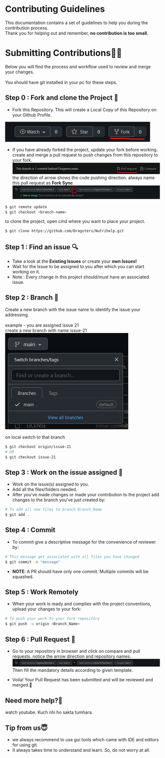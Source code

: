 # Contributing Guidelines  
  
This documentation contains a set of guidelines to help you during the contribution process.   
Thank you for helping out and remember, **no contribution is too small.**  
  
# Submitting Contributions👩‍💻
Below you will find the process and workflow used to review and merge your changes.  
<br>You should have git installed in your pc for these steps.

## Step 0 : Fork and clone the Project 🍴
- Fork this Repository. This will create a Local Copy of this Repository on your Github Profile.
<img src="./assets/fork.png">

- If you have already forked the project, update your fork before working.
<br> create and merge a pull request to push changes from this repository to your fork.
![pull request](./assets/pull_request.png)
the direction of arrow shows the code pushing direction. always name this pull request as **Fork Sync**
![arrow direction](./assets/arrow_direction.png)  
```bash
$ git remote update  
$ git checkout <branch-name>  
```  
to clone the project, open cmd where you want to place your project.
```bash
$ git clone https://github.com/Dragsters/Nutrihelp.git
```
## Step 1 : Find an issue  🔍
- Take a look at the **Existing Issues** or create your **own Issues!**  
- Wait for the Issue to be assigned to you after which you can start working on it.  
- Note : Every change in this project should/must have an associated issue.   
  
## Step 2 : Branch  🔖
Create a new branch with the issue name to identify the issue your addressing.  
<br>example - you are assigned issue 21
<br>create a new branch with name issue-21
![branch](./assets/branch.png)

on local switch to that branch 
```bash  
$ git checkout origin/issue-21
# OR
$ git checkout issue-21
```

## Step 3 : Work on the issue assigned  📕
- Work on the issue(s) assigned to you.   
- Add all the files/folders needed.  
- After you've made changes or made your contribution to the project add changes to the branch you've just created by:  
```bash
# To add all new files to branch Branch_Name  
$ git add .  

```
  
## Step 4 : Commit  
- To commit give a descriptive message for the convenience of reviewer by:  
```bash
# This message get associated with all files you have changed  
$ git commit -m "message"  
```  
- **NOTE**: A PR should have only one commit. Multiple commits will be squashed. 
 
## Step 5 : Work Remotely  
- When your work is ready and complies with the project conventions, upload your changes to your fork:  
  
```bash
# To push your work to your fork repository  
$ git push -u origin <Branch_Name>
```  

## Step 6 : Pull Request  🎣
- Go to your repository in browser and click on compare and pull requests. notice the arrow direction and repository names.
![pull 2](./assets/pull_2.png)
Then fill the mandatory details according to given template.

- Voila! Your Pull Request has been submitted and will be reviewed and merged.🥳  
  
## Need more help?🤔  
watch youtube. Kuch nhi ho sakta tumhara.  

## Tip from us😇  
- we always recommend to use gui tools which came with IDE and editors for using git.
- It always takes time to understand and learn. So, do not worry at all.
